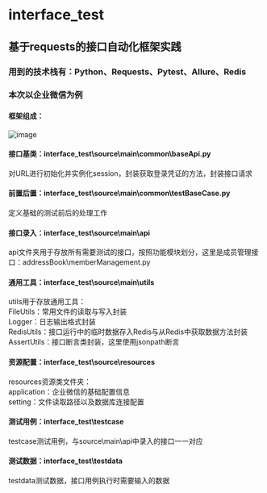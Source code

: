 # interface_test
## 基于requests的接口自动化框架实践
### 用到的技术栈有：Python、Requests、Pytest、Allure、Redis
### 本次以企业微信为例
#### 框架组成：
![image](https://user-images.githubusercontent.com/44678811/158416636-62824329-d678-405b-a61c-86f15f193c5d.png)

#### 接口基类：interface_test\source\main\common\baseApi.py
对URL进行初始化并实例化session，封装获取登录凭证的方法，封装接口请求

#### 前置后置：interface_test\source\main\common\testBaseCase.py
定义基础的测试前后的处理工作

#### 接口录入：interface_test\source\main\api
api文件夹用于存放所有需要测试的接口，按照功能模块划分，这里是成员管理接口：addressBook\memberManagement.py

#### 通用工具：interface_test\source\main\utils
utils用于存放通用工具：  
FileUtils：常用文件的读取与写入封装  
Logger：日志输出格式封装  
RedisUtils：接口运行中的临时数据存入Redis与从Redis中获取数据方法封装  
AssertUtils：接口断言类封装，这里使用jsonpath断言  

#### 资源配置：interface_test\source\resources
resources资源类文件夹：  
application：企业微信的基础配置信息  
setting：文件读取路径以及数据库连接配置  

#### 测试用例：interface_test\testcase
testcase测试用例，与source\main\api中录入的接口一一对应  

#### 测试数据：interface_test\testdata
testdata测试数据，接口用例执行时需要输入的数据
